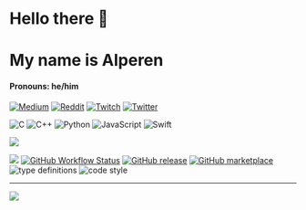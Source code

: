 # Hello there 👋 
# My name is Alperen
#### Pronouns: he/him 

 [![Medium](https://img.shields.io/badge/Medium-12100E?logo=medium&logoColor=white)](https://medium.com/@endlessly) [![Reddit](https://img.shields.io/badge/Reddit-%23FF4500.svg?logo=Reddit&logoColor=white)](https://reddit.com/user/Endless152) [![Twitch](https://img.shields.io/badge/Twitch-%239146FF.svg?logo=Twitch&logoColor=white)](https://twitch.tv/endlessly137) [![Twitter](https://img.shields.io/badge/Twitter-%231DA1F2.svg?logo=Twitter&logoColor=white)](https://twitter.com/Endlessly137) 


![C](https://img.shields.io/badge/c-%2300599C.svg?style=for-the-badge&logo=c&logoColor=white) ![C++](https://img.shields.io/badge/c++-%2300599C.svg?style=for-the-badge&logo=c%2B%2B&logoColor=white) ![Python](https://img.shields.io/badge/python-3670A0?style=for-the-badge&logo=python&logoColor=ffdd54) ![JavaScript](https://img.shields.io/badge/javascript-%23323330.svg?style=for-the-badge&logo=javascript&logoColor=%23F7DF1E) ![Swift](https://img.shields.io/badge/swift-F54A2A?style=for-the-badge&logo=swift&logoColor=white)

![](https://github-readme-stats.vercel.app/api?username=AlperenCetin0&theme=blueberry&hide_border=false&include_all_commits=true&count_private=true)<br/>



![](https://quotes-github-readme.vercel.app/api?type=horizontal&theme=radical)
[![GitHub Workflow Status](https://img.shields.io/github/actions/workflow/status/alperencetin0/alperencetin0/main.yml?label=action&style=flat-square)](https://github.com/AlperenCetin0/AlperenCetin0/actions/workflows/main.yml)
[![GitHub release](https://img.shields.io/github/release/alperencetin0/snk.svg?style=flat-square)](https://github.com/alperencetin0/snk/releases/latest)
[![GitHub marketplace](https://img.shields.io/badge/marketplace-snake-blue?logo=github&style=flat-square)](https://github.com/marketplace/actions/generate-snake-game-from-github-contribution-grid)
![type definitions](https://img.shields.io/npm/types/typescript?style=flat-square)
![code style](https://img.shields.io/badge/code_style-prettier-ff69b4.svg?style=flat-square)


---
[![](https://visitcount.itsvg.in/api?id=AlperenCetin0&icon=0&color=0)](https://visitcount.itsvg.in)

<!-- Proudly created with GPRM ( https://gprm.itsvg.in ) -->

